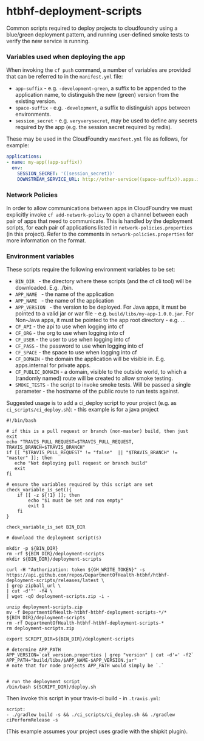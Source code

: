 # htbhf-deployment-scripts

Common scripts required to deploy projects to cloudfoundry using a blue/green deployment pattern,
and running user-defined smoke tests to verify the new service is running.

### Variables used when deploying the app
When invoking the `cf push` command, a number of variables are provided that can be referred to in the `manifest.yml` file:

- `app-suffix` - e.g. `-development-green`, a suffix to be appended to the application name, to distinguish the new (green) version from the existing version.
- `space-suffix` - e.g. `-development`, a suffix to distinguish apps between environments.
- `session_secret` - e.g. `veryverysecret`, may be used to define any secrets required by the app (e.g. the session secret required by redis).

These may be used in the CloudFoundry `manifest.yml` file as follows, for example:
```.yaml
applications:
- name: my-app((app-suffix))
  env:
    SESSION_SECRET: '((session_secret))'
    DOWNSTREAM_SERVICE_URL: http://other-service((space-suffix)).apps.internal:8080
```

### Network Policies
In order to allow communications between apps in CloudFoundry we must explicitly invoke `cf add-network-policy` to open a channel between each pair of apps that need to communicate.
This is handled by the deployment scripts, for each pair of applications listed in `network-policies.properties` (in this project).
Refer to the comments in `network-policies.properties` for more information on the format.

### Environment variables
These scripts require the following environment variables to be set:

- `BIN_DIR ` - the directory where these scripts (and the cf cli tool) will be downloaded. E.g. ./bin.
- `APP_NAME ` - the name of the application
- `APP_NAME ` - the name of the application
- `APP_VERSION ` - the version to be deployed.
For Java apps, it must be pointed to a valid jar or war file - e.g. `build/libs/my-app-1.0.0.jar`.
For Non-Java apps, it must be pointed to the app root directory - e.g. `.`.
- `CF_API` - the api to use when logging into cf
- `CF_ORG` - the org to use when logging into cf
- `CF_USER` - the user to use when logging into cf
- `CF_PASS` - the password to use when logging into cf
- `CF_SPACE` - the space to use when logging into cf
- `CF_DOMAIN` - the domain the application will be visible in. E.g. apps.internal for private apps.
- `CF_PUBLIC_DOMAIN` - a domain, visible to the outside world, to which a (randomly named) route will be created to allow smoke testing. 
- `SMOKE_TESTS` - the script to invoke smoke tests. 
Will be passed a single parameter - the hostname of the public route to run tests against.


Suggested usage is to add a ci_deploy script to your project (e.g. as `ci_scripts/ci_deploy.sh`): - this example is for a java project
```
#!/bin/bash

# if this is a pull request or branch (non-master) build, then just exit
echo "TRAVIS_PULL_REQUEST=$TRAVIS_PULL_REQUEST, TRAVIS_BRANCH=$TRAVIS_BRANCH"
if [[ "$TRAVIS_PULL_REQUEST" != "false"  || "$TRAVIS_BRANCH" != "master" ]]; then
   echo "Not deploying pull request or branch build"
   exit
fi

# ensure the variables required by this script are set
check_variable_is_set(){
    if [[ -z ${!1} ]]; then
        echo "$1 must be set and non empty"
        exit 1
    fi
}

check_variable_is_set BIN_DIR

# download the deployment script(s)

mkdir -p ${BIN_DIR}
rm -rf ${BIN_DIR}/deployment-scripts
mkdir ${BIN_DIR}/deployment-scripts

curl -H "Authorization: token ${GH_WRITE_TOKEN}" -s https://api.github.com/repos/DepartmentOfHealth-htbhf/htbhf-deployment-scripts/releases/latest \
| grep zipball_url \
| cut -d'"' -f4 \
| wget -qO deployment-scripts.zip -i -

unzip deployment-scripts.zip
mv -f DepartmentOfHealth-htbhf-htbhf-deployment-scripts-*/* ${BIN_DIR}/deployment-scripts
rm -rf DepartmentOfHealth-htbhf-htbhf-deployment-scripts-*
rm deployment-scripts.zip

export SCRIPT_DIR=${BIN_DIR}/deployment-scripts

# determine APP_PATH
APP_VERSION=`cat version.properties | grep "version" | cut -d'=' -f2`
APP_PATH="build/libs/$APP_NAME-$APP_VERSION.jar"
# note that for node projects APP_PATH would simply be `.`


# run the deployment script
/bin/bash ${SCRIPT_DIR}/deploy.sh
```
Then invoke this script in your travis-ci build - in `.travis.yml`:
```
script:
- ./gradlew build -s && ./ci_scripts/ci_deploy.sh && ./gradlew ciPerformRelease -s
```
(This example assumes your project uses gradle with the shipkit plugin).
